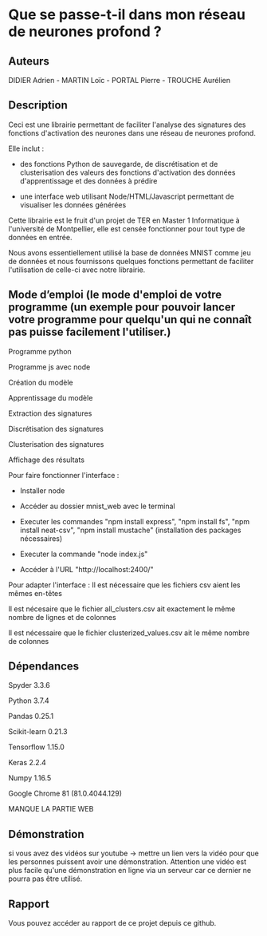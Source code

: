 # Que se passe-t-il dans mon réseau de neurones profond ?
 
## Auteurs
 
DIDIER Adrien - MARTIN Loïc - PORTAL Pierre - TROUCHE Aurélien
 
## Description
 
Ceci est une librairie permettant de faciliter l'analyse des signatures des fonctions d'activation des neurones dans une réseau de neurones profond. 

Elle inclut :

- des fonctions Python de sauvegarde, de discrétisation et de clusterisation des valeurs des fonctions d'activation des données d'apprentissage et des données à prédire

- une interface web utilisant Node/HTML/Javascript permettant de visualiser les données générées

Cette librairie est le fruit d'un projet de TER en Master 1 Informatique à l'université de Montpellier, elle est censée fonctionner pour tout type de données en entrée. 

Nous avons essentiellement utilisé la base de données MNIST comme jeu de données et nous fournissons quelques fonctions permettant de faciliter l'utilisation de celle-ci avec notre librairie.
 
 
 
## Mode d’emploi (le mode d'emploi de votre programme (un exemple pour pouvoir lancer votre programme pour quelqu'un qui ne connaît pas puisse facilement l'utiliser.)
 
Programme python
 
Programme js avec node

Création du modèle

Apprentissage du modèle

Extraction des signatures

Discrétisation des signatures

Clusterisation des signatures

Affichage des résultats
 
 
Pour faire fonctionner l'interface :

- Installer node
	
- Accéder au dossier mnist_web avec le terminal
	
- Executer les commandes "npm install express", "npm install fs", "npm install neat-csv", "npm install mustache" (installation des packages nécessaires)
	
- Executer la commande "node index.js"
	
- Accéder à l'URL "http://localhost:2400/"

Pour adapter l'interface :
Il est nécessaire que les fichiers csv aient les mêmes en-têtes

Il est nécesaire que le fichier all_clusters.csv ait exactement le même nombre de lignes et de colonnes

Il est nécessaire que le fichier clusterized_values.csv ait le même nombre de colonnes
 
## Dépendances
 
Spyder 3.3.6

Python 3.7.4

Pandas 0.25.1

Scikit-learn 0.21.3

Tensorflow 1.15.0

Keras 2.2.4

Numpy 1.16.5
 
Google Chrome 81 (81.0.4044.129)

MANQUE LA PARTIE WEB
 
## Démonstration
 
si vous avez des vidéos sur youtube -> mettre un lien vers la vidéo pour que les personnes puissent avoir une démonstration. Attention une vidéo est plus facile qu'une démonstration en ligne via un serveur car ce dernier ne pourra pas être utilisé.
 
 
## Rapport
 
Vous pouvez accéder au rapport de ce projet depuis ce github.
 
 

 
 
 
 
 
 
 





